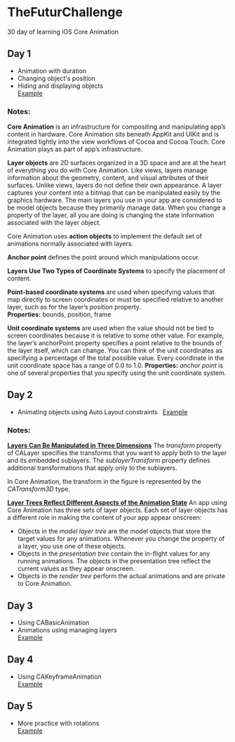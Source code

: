 # TheFuturChallenge
30 day of learning iOS Core Animation

## Day 1
* Animation with duration
* Changing object's position
* Hiding and displaying objects  
[Example](https://twitter.com/natacodes/status/910983629987180544)

### Notes:
**Core Animation** is an infrastructure for compositing and manipulating app’s content in hardware. Core Animation sits beneath AppKit and UIKit and is integrated tightly into the view workflows of Cocoa and Cocoa Touch. Core Animation plays as part of app’s infrastructure.

**Layer objects** are 2D surfaces organized in a 3D space and are at the heart of everything you do with Core Animation.
Like views, layers manage information about the geometry, content, and visual attributes of their surfaces. Unlike views, layers do not define their own appearance. A layer captures your content into a bitmap that can be manipulated easily by the graphics hardware. The main layers you use in your app are considered to be model objects because they primarily manage data.
When you change a property of the layer, all you are doing is changing the state information associated with the layer object.

Core Animation uses **action objects** to implement the default set of animations normally associated with layers.

**Anchor point** defines the point around which manipulations occur.

**Layers Use Two Types of Coordinate Systems** to specify the placement of content.

**Point-based coordinate systems** are used when specifying values that map directly to screen coordinates or must be specified relative to another layer, such as for the layer’s *position* property.  
**Properties:** bounds, position, frame 

**Unit coordinate systems** are used when the value should not be tied to screen coordinates because it is relative to some other value. For example, the layer’s anchorPoint property specifies a point relative to the bounds of the layer itself, which can change. You can think of the unit coordinates as specifying a percentage of the total possible value. Every coordinate in the unit coordinate space has a range of 0.0 to 1.0. 
**Properties:** *anchor point* is one of several properties that you specify using the unit coordinate system.

## Day 2
* Animating objects  using Auto Layout constraints   
[Example](https://twitter.com/natacodes/status/911433118686470144)

### Notes:
[**Layers Can Be Manipulated in Three Dimensions**](https://developer.apple.com/library/content/documentation/Cocoa/Conceptual/CoreAnimation_guide/CoreAnimationBasics/CoreAnimationBasics.html#//apple_ref/doc/uid/TP40004514-CH2-SW18)
The *transform* property of CALayer specifies the transforms that you want to apply both to the layer and its embedded sublayers. The *sublayerTransform* property defines additional transformations that apply only to the sublayers.

In Core Animation, the transform in the figure is represented by the *CATransform3D* type.

[**Layer Trees Reflect Different Aspects of the Animation State**](https://developer.apple.com/library/content/documentation/Cocoa/Conceptual/CoreAnimation_guide/CoreAnimationBasics/CoreAnimationBasics.html#//apple_ref/doc/uid/TP40004514-CH2-SW19)
An app using Core Animation has three sets of layer objects. Each set of layer objects has a different role in making the content of your app appear onscreen:
* Objects in the *model layer tree* are the model objects that store the target values for any animations. Whenever you change the property of a layer, you use one of these objects.
* Objects in the *presentation tree* contain the in-flight values for any running animations. The objects in the presentation tree reflect the current values as they appear onscreen.
* Objects in the *render tree* perform the actual animations and are private to Core Animation.

## Day 3
* Using CABasicAnimation
* Animations using managing layers  
[Example](https://twitter.com/natacodes/status/911795004909150208)

## Day 4
* Using CAKeyframeAnimation  
[Example](https://twitter.com/natacodes/status/912947865516859392)

## Day 5
* More practice with rotations  
[Example](https://twitter.com/natacodes/status/913292684428587008)
